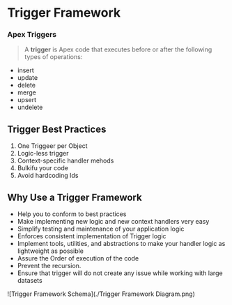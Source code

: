 # Trigger Framework

### Apex Triggers
> A **trigger** is Apex code that executes before or after the following types of operations:
- insert
- update
- delete
- merge
- upsert
- undelete

## Trigger Best Practices
1. One Triggeer per Object
2. Logic-less trigger
3. Context-specific handler mehods
4. Bulkifu your code
5. Avoid hardcoding Ids

## Why Use a Trigger Framework
- Help you to conform to best practices
- Make implementing new logic and new context handlers very easy
- Simplify testing and maintenance of your application logic
- Enforces consistent implementation of Trigger logic
- Implement tools, utilities, and abstractions to make your handler logic as lightweight as possible
- Assure the Order of execution of the code
- Prevent the recursion.
- Ensure that trigger will do not create any issue while working with large datasets

![Trigger Framework Schema](./Trigger Framework Diagram.png)